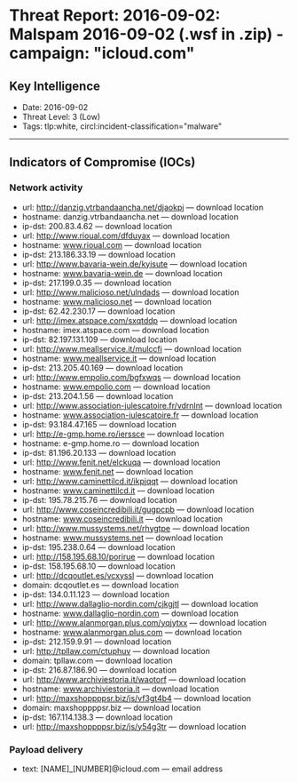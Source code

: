 # Threat Report: 2016-09-02: Malspam 2016-09-02 (.wsf in .zip) - campaign: "icloud.com"


## Key Intelligence
* Date: 2016-09-02
* Threat Level: 3 (Low)
* Tags: tlp:white, circl:incident-classification="malware"

---

## Indicators of Compromise (IOCs)
### Network activity
* url: http://danzig.vtrbandaancha.net/djaokpj — download location
* hostname: danzig.vtrbandaancha.net — download location
* ip-dst: 200.83.4.62 — download location
* url: http://www.rioual.com/dfduyax — download location
* hostname: www.rioual.com — download location
* ip-dst: 213.186.33.19 — download location
* url: http://www.bavaria-wein.de/kyisute — download location
* hostname: www.bavaria-wein.de — download location
* ip-dst: 217.199.0.35 — download location
* url: http://www.malicioso.net/ulndads — download location
* hostname: www.malicioso.net — download location
* ip-dst: 62.42.230.17 — download location
* url: http://imex.atspace.com/sxqtddp — download location
* hostname: imex.atspace.com — download location
* ip-dst: 82.197.131.109 — download location
* url: http://www.meallservice.it/mulccfi — download location
* hostname: www.meallservice.it — download location
* ip-dst: 213.205.40.169 — download location
* url: http://www.empolio.com/bgfxwqs — download location
* hostname: www.empolio.com — download location
* ip-dst: 213.204.1.56 — download location
* url: http://www.association-julescatoire.fr/vdrnlnt — download location
* hostname: www.association-julescatoire.fr — download location
* ip-dst: 93.184.47.165 — download location
* url: http://e-gmp.home.ro/ierssce — download location
* hostname: e-gmp.home.ro — download location
* ip-dst: 81.196.20.133 — download location
* url: http://www.fenit.net/elckuqa — download location
* hostname: www.fenit.net — download location
* url: http://www.caminettilcd.it/ikpjqqt — download location
* hostname: www.caminettilcd.it — download location
* ip-dst: 195.78.215.76 — download location
* url: http://www.coseincredibili.it/gugpcpb — download location
* hostname: www.coseincredibili.it — download location
* url: http://www.mussystems.net/rhygtpe — download location
* hostname: www.mussystems.net — download location
* ip-dst: 195.238.0.64 — download location
* url: http://158.195.68.10/porirue — download location
* ip-dst: 158.195.68.10 — download location
* url: http://dcqoutlet.es/vcxyssl — download location
* domain: dcqoutlet.es — download location
* ip-dst: 134.0.11.123 — download location
* url: http://www.dallaglio-nordin.com/cjkgjtl — download location
* hostname: www.dallaglio-nordin.com — download location
* url: http://www.alanmorgan.plus.com/yqjytxx — download location
* hostname: www.alanmorgan.plus.com — download location
* ip-dst: 212.159.9.91 — download location
* url: http://tpllaw.com/ctuphuv — download location
* domain: tpllaw.com — download location
* ip-dst: 216.87.186.90 — download location
* url: http://www.archiviestoria.it/waotorf — download location
* hostname: www.archiviestoria.it — download location
* url: http://maxshoppppsr.biz/js/vf3gt4b4 — download location
* domain: maxshoppppsr.biz — download location
* ip-dst: 167.114.138.3 — download location
* url: http://maxshoppppsr.biz/js/y54g3tr — download location

### Payload delivery
* text: [NAME]_[NUMBER]@icloud.com — email address
